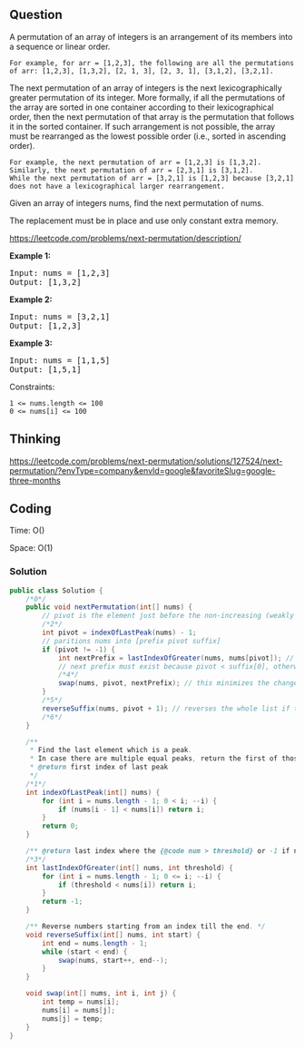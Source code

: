 ## Question
A permutation of an array of integers is an arrangement of its members into a sequence or linear order.

    For example, for arr = [1,2,3], the following are all the permutations of arr: [1,2,3], [1,3,2], [2, 1, 3], [2, 3, 1], [3,1,2], [3,2,1].

The next permutation of an array of integers is the next lexicographically greater permutation of its integer. More formally, if all the permutations of the array are sorted in one container according to their lexicographical order, then the next permutation of that array is the permutation that follows it in the sorted container. If such arrangement is not possible, the array must be rearranged as the lowest possible order (i.e., sorted in ascending order).

    For example, the next permutation of arr = [1,2,3] is [1,3,2].
    Similarly, the next permutation of arr = [2,3,1] is [3,1,2].
    While the next permutation of arr = [3,2,1] is [1,2,3] because [3,2,1] does not have a lexicographical larger rearrangement.

Given an array of integers nums, find the next permutation of nums.

The replacement must be in place and use only constant extra memory.

https://leetcode.com/problems/next-permutation/description/

**Example 1:**
<pre>
Input: nums = [1,2,3]
Output: [1,3,2]
</pre>

**Example 2:**
<pre>
Input: nums = [3,2,1]
Output: [1,2,3]
</pre>

**Example 3:**
<pre>
Input: nums = [1,1,5]
Output: [1,5,1]
</pre>

Constraints:

    1 <= nums.length <= 100
    0 <= nums[i] <= 100

## Thinking

https://leetcode.com/problems/next-permutation/solutions/127524/next-permutation/?envType=company&envId=google&favoriteSlug=google-three-months

## Coding
Time: O()

Space: O(1)

### Solution
```java
public class Solution {
    /*0*/ 
    public void nextPermutation(int[] nums) {
        // pivot is the element just before the non-increasing (weakly decreasing) suffix
        /*2*/   
        int pivot = indexOfLastPeak(nums) - 1;
        // paritions nums into [prefix pivot suffix]
        if (pivot != -1) {
            int nextPrefix = lastIndexOfGreater(nums, nums[pivot]); // in the worst case it's suffix[0]
            // next prefix must exist because pivot < suffix[0], otherwise pivot would be part of suffix
            /*4*/       
            swap(nums, pivot, nextPrefix); // this minimizes the change in prefix
        }
        /*5*/   
        reverseSuffix(nums, pivot + 1); // reverses the whole list if there was no pivot
        /*6*/ 
    }

    /**
     * Find the last element which is a peak.
     * In case there are multiple equal peaks, return the first of those.
     * @return first index of last peak
     */
    /*1*/ 
    int indexOfLastPeak(int[] nums) {
        for (int i = nums.length - 1; 0 < i; --i) {
            if (nums[i - 1] < nums[i]) return i;
        }
        return 0;
    }

    /** @return last index where the {@code num > threshold} or -1 if not found */
    /*3*/ 
    int lastIndexOfGreater(int[] nums, int threshold) {
        for (int i = nums.length - 1; 0 <= i; --i) {
            if (threshold < nums[i]) return i;
        }
        return -1;
    }

    /** Reverse numbers starting from an index till the end. */
    void reverseSuffix(int[] nums, int start) {
        int end = nums.length - 1;
        while (start < end) {
            swap(nums, start++, end--);
        }
    }

    void swap(int[] nums, int i, int j) {
        int temp = nums[i];
        nums[i] = nums[j];
        nums[j] = temp;
    }
}
```